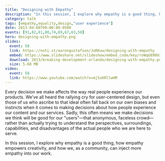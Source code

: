 ```yaml
---
title: "Designing with Empathy"
description: "In this session, I explore why empathy is a good thing, how empathy empowers creativity, and how we, as a community, can inject more empathy into our work."
category: talk
tags: [empathy,equality,design,"user experience"]
date: 2013-04-08T09:00:00-0500
events: [91,82,81,80,74,69,67,63,58]
hero: designing-with-empathy.png
slides:
  event: 58
  link: https://noti.st/aarongustafson/JoRKuw/designing-with-empathy
  embed: https://www.slideshare.net/slideshow/embed_code/key/roWqG898UxiAWR
  download: 2013/breaking-development-orlando/designing-with-empathy.pdf
  size: 5.68 MB
video:
  event: 58
  link: https://www.youtube.com/watch?v=mj5sKRllwHM
---
```


Every decision we make affects the way real people experience our products. We’ve all heard the rallying cry for user-centered design, but even those of us who ascribe to that ideal often fall back on our own biases and instincts when it comes to making decisions about how people experience our content and our services. Sadly, this often means we make decisions we think will be good for our "users"—that anonymous, faceless crowd—rather than actually trying to understand the perspectives, surroundings, capabilities, and disadvantages of the actual people who we are here to serve.

In this session, I explore why empathy is a good thing, how empathy empowers creativity, and how we, as a community, can inject more empathy into our work.
